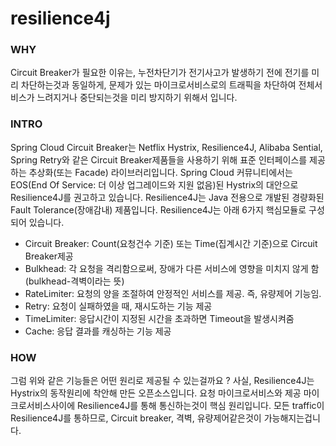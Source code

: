 # resilience4j

### WHY

Circuit Breaker가 필요한 이유는, 누전차단기가 전기사고가 발생하기 전에 전기를 미리 차단하는것과 동일하게,
문제가 있는 마이크로서비스로의 트래픽을 차단하여 전체서비스가 느려지거나 중단되는것을 미리 방지하기 위해서 입니다.

### INTRO

Spring Cloud Circuit Breaker는 Netflix Hystrix, Resilience4J, Alibaba Sential, Spring Retry와 같은
Circuit Breaker제품들을 사용하기 위해 표준 인터페이스를 제공하는 추상화(또는 Facade) 라이브러리입니다.
Spring Cloud 커뮤니티에서는 EOS(End Of Service: 더 이상 업그레이드와 지원 없음)된 Hystrix의 대안으로 Resilience4J를 권고하고 있습니다.
Resilience4J는 Java 전용으로 개발된 경량화된 Fault Tolerance(장애감내) 제품입니다.
Resilience4J는 아래 6가지 핵심모듈로 구성되어 있습니다.

- Circuit Breaker: Count(요청건수 기준) 또는 Time(집계시간 기준)으로 Circuit Breaker제공
- Bulkhead: 각 요청을 격리함으로써, 장애가 다른 서비스에 영향을 미치지 않게 함(bulkhead-격벽이라는 뜻)
- RateLimiter: 요청의 양을 조절하여 안정적인 서비스를 제공. 즉, 유량제어 기능임.
- Retry: 요청이 실패하였을 때, 재시도하는 기능 제공
- TimeLimiter: 응답시간이 지정된 시간을 초과하면 Timeout을 발생시켜줌
- Cache: 응답 결과를 캐싱하는 기능 제공

### HOW

그럼 위와 같은 기능들은 어떤 원리로 제공될 수 있는걸까요 ?
사실, Resilience4J는 Hystrix의 동작원리에 착안해 만든 오픈소스입니다.
요청 마이크로서비스와 제공 마이크로서비스사이에 Resilience4J를 통해 통신하는것이 핵심 원리입니다.
모든 traffic이 Resilience4J를 통하므로, Circuit breaker, 격벽, 유량제어같은것이 가능해지는겁니다.
